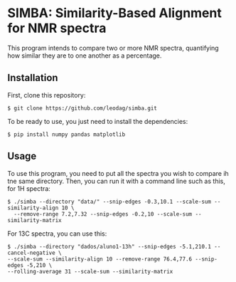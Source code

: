 # SIMBA: Similarity-Based Alignment for NMR spectra

This program intends to compare two or more NMR spectra, quantifying how similar they are to one another as a percentage.

## Installation

First, clone this repository:

```
$ git clone https://github.com/leodag/simba.git
```

To be ready to use, you just need to install the dependencies:

```
$ pip install numpy pandas matplotlib
```

## Usage

To use this program, you need to put all the spectra you wish to compare ih tne same directory. Then, you can run it with a command line such as this, for 1H spectra:

```
$ ./simba --directory "data/" --snip-edges -0.3,10.1 --scale-sum --similarity-align 10 \
  --remove-range 7.2,7.32 --snip-edges -0.2,10 --scale-sum --similarity-matrix
```

For 13C spectra, you can use this:

```
$ ./simba --directory "dados/aluno1-13h" --snip-edges -5.1,210.1 --cancel-negative \
--scale-sum --similarity-align 10 --remove-range 76.4,77.6 --snip-edges -5,210 \
--rolling-average 31 --scale-sum --similarity-matrix
```
